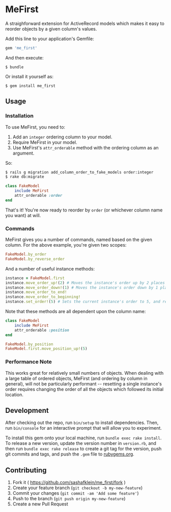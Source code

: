 # MeFirst

A straighforward extension for ActiveRecord models which makes it easy to reorder objects by a given column's values. 

Add this line to your application's Gemfile:

```ruby
gem 'me_first'
```

And then execute:

    $ bundle

Or install it yourself as:

    $ gem install me_first

## Usage

### Installation

To use MeFirst, you need to:

1. Add an `integer` ordering column to your model.
2. Require MeFirst in your model.
3. Use MeFirst's `attr_orderable` method with the ordering column as an argument. 

So:

```bash
$ rails g migration add_column_order_to_fake_models order:integer
$ rake db:migrate
```

```ruby
class FakeModel
    include MeFirst
    attr_orderable :order
end
```

That's it! You're now ready to reorder by `order` (or whichever column name you want) at will.


### Commands

MeFirst gives you a number of commands, named based on the given column. For the above example, you're given two scopes:

```ruby
FakeModel.by_order
FakeModel.by_reverse_order
```

And a number of useful instance methods:

```ruby
instance = FakeModel.first
instance.move_order_up!(2) # Moves the instance's order up by 2 places
instance.move_order_down!(1) # Moves the instance's order down by 1 place
instance.move_order_to_end!
instance.move_order_to_beginning!
instance.set_order!(5) # Sets the current instance's order to 5, and reorders other instances around it.
```

Note that these methods are all dependent upon the column name:

```ruby
class FakeModel
    include MeFirst
    attr_orderable :position
end

FakeModel.by_position
FakeModel.first.move_position_up!(5)
```


### Performance Note

This works great for relatively small numbers of objects. When dealing with a large table of ordered objects, MeFirst (and ordering by column in general), will not be particularly performant -- resetting a single instance's order requires changing the order of all the objects which followed its initial location. 

## Development

After checking out the repo, run `bin/setup` to install dependencies. Then, run `bin/console` for an interactive prompt that will allow you to experiment.

To install this gem onto your local machine, run `bundle exec rake install`. To release a new version, update the version number in `version.rb`, and then run `bundle exec rake release` to create a git tag for the version, push git commits and tags, and push the `.gem` file to [rubygems.org](https://rubygems.org).

## Contributing

1. Fork it ( https://github.com/sashafklein/me_first/fork )
2. Create your feature branch (`git checkout -b my-new-feature`)
3. Commit your changes (`git commit -am 'Add some feature'`)
4. Push to the branch (`git push origin my-new-feature`)
5. Create a new Pull Request
